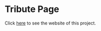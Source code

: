 # Tribute Page

Click [here](https://devcodepush.github.io/Tribute-Page/) to see the website of this project.

